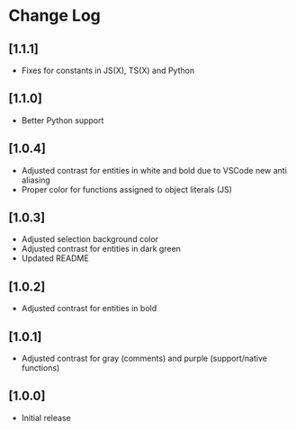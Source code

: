 # Change Log

## [1.1.1]
- Fixes for constants in JS(X), TS(X) and Python

## [1.1.0]
- Better Python support

## [1.0.4]
- Adjusted contrast for entities in white and bold due to VSCode new anti aliasing
- Proper color for functions assigned to object literals (JS)

## [1.0.3]
- Adjusted selection background color
- Adjusted contrast for entities in dark green
- Updated README

## [1.0.2]
- Adjusted contrast for entities in bold

## [1.0.1]
- Adjusted contrast for gray (comments) and purple (support/native functions)

## [1.0.0]
- Initial release
